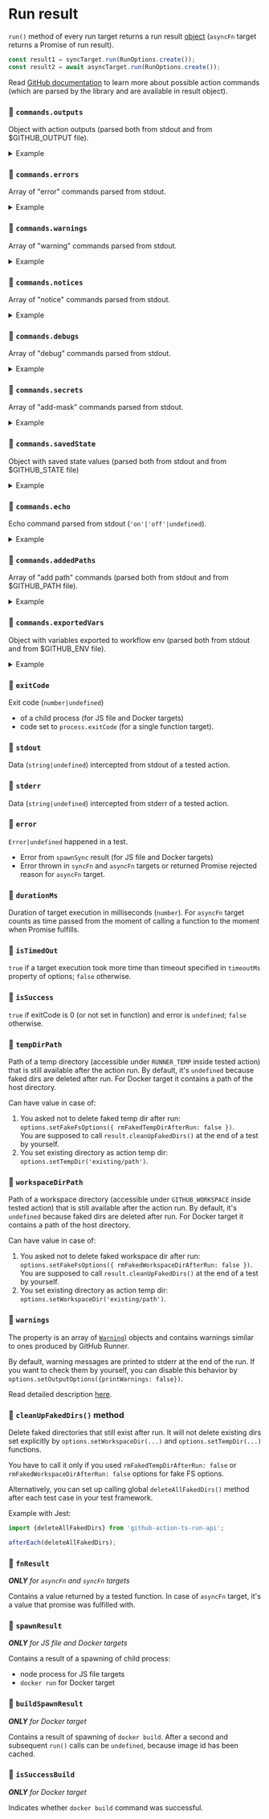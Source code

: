 # Run result

`run()` method of every run target returns a run result [object](../src/runResult/RunResultInterface.ts) 
(`asyncFn` target returns a Promise of run result).

```ts
const result1 = syncTarget.run(RunOptions.create());
const result2 = await asyncTarget.run(RunOptions.create());
```

Read 
[GitHub documentation](https://docs.github.com/en/actions/using-workflows/workflow-commands-for-github-actions#setting-an-output-parameter) 
to learn more about possible action commands (which are parsed by the library and are available in 
result object).

### 🔹 `commands.outputs`

Object with action outputs (parsed both from stdout and from $GITHUB_OUTPUT file). 
<details>
<summary>Example</summary>

Output set in JS action:
```js
const core = require('@actions/core');
core.setOutput('out1', 'val1');
```
Output set in bash script (Docker action):
```bash
echo "out1=val1" >> "$GITHUB_OUTPUT"
```
Read outputs:
```ts
result.commands.outputs // {out1: 'val1'}
```
</details>

### 🔹 `commands.errors`

Array of "error" commands parsed from stdout.
<details>
<summary>Example</summary>

Error added in JS action:
```js
const core = require('@actions/core');
core.error('msg');
```
Error added in bash script (Docker action):
```bash
echo "::error::msg"
```
Read errors:
```ts
result.commands.errors // ["msg"]
```
</details>

### 🔹 `commands.warnings`

Array of "warning" commands parsed from stdout.
<details>
<summary>Example</summary>

Warning added in JS action:
```js
const core = require('@actions/core');
core.warning('msg');
```
Warning added in bash script (Docker action):
```bash
echo "::warning::msg"
```
Read warnings:
```ts
result.commands.warnings // ["msg"]
```
</details>

### 🔹 `commands.notices`

Array of "notice" commands parsed from stdout.
<details>
<summary>Example</summary>

Notice added in JS action:
```js
const core = require('@actions/core');
core.notice('msg');
```
Notice added in bash script (Docker action):
```bash
echo "::notice::msg"
```
Read notices:
```ts
result.commands.notices // ["msg"]
```
</details>

### 🔹 `commands.debugs`

Array of "debug" commands parsed from stdout.
<details>
<summary>Example</summary>

Debug added in JS action:
```js
const core = require('@actions/core');
core.debug('msg');
```
Debug added in bash script (Docker action):
```bash
echo "::debug::msg"
```
Read debug commands:
```ts
result.commands.debugs // ["msg"]
```
</details>

### 🔹 `commands.secrets`

Array of "add-mask" commands parsed from stdout.
<details>
<summary>Example</summary>

Secret added in JS action:
```js
const core = require('@actions/core');
core.setSecret('password');
```
Secret added in bash script (Docker action):
```bash
echo "::add-mask::password"
```
Read secrets:
```ts
result.commands.secrets // ["password"]
```
</details>

### 🔹 `commands.savedState`

Object with saved state values (parsed both from stdout and from $GITHUB_STATE file)

<details>
<summary>Example</summary>

State saved in JS action:
```js
const core = require('@actions/core');
core.saveState('stateName', 'value');
```
State saved in bash script (Docker action):
```bash
echo "stateName=value" >> $GITHUB_STATE
```
Read saved state names and values:
```ts
result.commands.savedState // {stateName: 'value'}
```
</details>

### 🔹 `commands.echo`

Echo command parsed from stdout (`'on'|'off'|undefined`).

<details>
<summary>Example</summary>

Echo set in JS action:
```js
const core = require('@actions/core');
core.setCommandEcho(true);
```
Echo set in bash script (Docker action):
```bash
echo "::echo::on"
```
Read echo command value:
```ts
result.commands.echo // 'on'
```
</details>

### 🔹 `commands.addedPaths`

Array of "add path" commands (parsed both from stdout and from $GITHUB_PATH file).

<details>
<summary>Example</summary>

Add path in JS action:
```js
const core = require('@actions/core');
core.addPath('some/path');
```
Add path in bash script (Docker action):
```bash
echo "some/path" >> "$GITHUB_PATH"
```
Read added path:
```ts
result.commands.addedPaths // ['some/path']
```
</details>

### 🔹 `commands.exportedVars`

Object with variables exported to workflow env (parsed both from stdout and from $GITHUB_ENV file).

<details>
<summary>Example</summary>

Export variable in JS action:
```js
const core = require('@actions/core');
core.exportVariable('varName', 'varValue');
```
Export variable in bash script (Docker action):
```bash
# For multi-line values you need to use delimiters
echo "varName=varValue" >> "$GITHUB_PATH"
```
Read exported variables:
```ts
result.commands.exportedVars // {varName: 'varValue'}
```
</details>

### 🔹 `exitCode`

Exit code (`number|undefined`) 
* of a child process (for JS file and Docker targets)
* code set to `process.exitCode` (for a single function target).

### 🔹 `stdout`

Data (`string|undefined`) intercepted from stdout of a tested action.

### 🔹 `stderr`

Data (`string|undefined`) intercepted from stderr of a tested action.

### 🔹 `error`

`Error|undefined` happened in a test. 

* Error from `spawnSync` result (for JS file and Docker targets)
* Error thrown in `syncFn` and `asyncFn` targets or returned Promise rejected reason for `asyncFn` target.

### 🔹 `durationMs`

Duration of target execution in milliseconds (`number`). 
For `asyncFn` target counts as time passed from the moment 
of calling a function to the moment when Promise fulfills.

### 🔹 `isTimedOut`

`true` if a target execution took more time than timeout specified in `timeoutMs` property of options;
`false` otherwise.

### 🔹 `isSuccess`

`true` if exitCode is 0 (or not set in function) and error is `undefined`; `false` otherwise.

### 🔹 `tempDirPath`

Path of a temp directory (accessible under `RUNNER_TEMP` inside tested action) that is still available 
after the action run. By default, it's `undefined` because faked dirs are deleted after run.
For Docker target it contains a path of the host directory.

Can have value in case of:
1. You asked not to delete faked temp dir after run: <br> 
   `options.setFakeFsOptions({ rmFakedTempDirAfterRun: false })`.<br>
   You are supposed to call `result.cleanUpFakedDirs()` at the end of a test by yourself.
2. You set existing directory as action temp dir: `options.setTempDir('existing/path')`.

### 🔹 `workspaceDirPath`

Path of a workspace directory (accessible under `GITHUB_WORKSPACE` inside tested action) that is still available
after the action run. By default, it's `undefined` because faked dirs are deleted after run.
For Docker target it contains a path of the host directory.

Can have value in case of:
1. You asked not to delete faked workspace dir after run:<br>
   `options.setFakeFsOptions({ rmFakedWorkspaceDirAfterRun: false })`.<br>
   You are supposed to call `result.cleanUpFakedDirs()` at the end of a test by yourself.
2. You set existing directory as action temp dir: `options.setWorkspaceDir('existing/path')`.

### 🔹 `warnings`

The property is an array of [`Warning`](../src/runResult/warnings/RunnerWarning.ts)) objects 
and contains warnings similar to ones produced by GitHub Runner. 

By default, warning messages are printed to stderr at the end of the run.
If you want to check them by yourself, you can disable this behavior by
`options.setOutputOptions({printWarnings: false})`. 

Read detailed description [here](./run-result-warnings.md).  

### 🔹 `cleanUpFakedDirs()` method

Delete faked directories that still exist after run. It will not delete existing dirs set explicitly by 
`options.setWorkspaceDir(...)` and `options.setTempDir(...)` functions.

You have to call it only if you used `rmFakedTempDirAfterRun: false` or `rmFakedWorkspaceDirAfterRun: false` options
for fake FS options. 

Alternatively, you can set up calling global `deleteAllFakedDirs()` method after each test case in your
test framework.

Example with Jest:

```ts
import {deleteAllFakedDirs} from 'github-action-ts-run-api';

afterEach(deleteAllFakedDirs);
```

### 🔸 `fnResult`

_**ONLY** for `asyncFn` and `syncFn` targets_

Contains a value returned by a tested function.
In case of `asyncFn` target, it's a value that promise was fulfilled with.

### 🔸 `spawnResult`

_**ONLY** for JS file and Docker targets_

Contains a result of a spawning of child process:
* node process for JS file targets
* `docker run` for Docker target

### 🔸 `buildSpawnResult`

_**ONLY** for Docker target_

Contains a result of spawning of `docker build`. 
After a second and subsequent `run()` calls can be `undefined`, because image id has been cached.

### 🔸 `isSuccessBuild`

_**ONLY** for Docker target_

Indicates whether `docker build` command was successful.